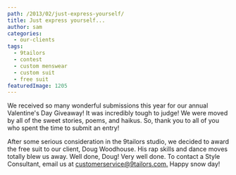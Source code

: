 ```yaml
---
path: /2013/02/just-express-yourself/
title: Just express yourself...
author: sam
categories: 
  - our-clients
tags: 
  - 9tailors
  - contest
  - custom menswear
  - custom suit
  - free suit
featuredImage: 1205
---
```

We received so many wonderful submissions this year for our annual Valentine's Day Giveaway! It was incredibly tough to judge! We were moved by all of the sweet stories, poems, and haikus. So, thank you to all of you who spent the time to submit an entry!

After some serious consideration in the 9tailors studio, we decided to award the free suit to our client, Doug Woodhouse. His rap skills and dance moves totally blew us away. Well done, Doug! Very well done. To contact a Style Consultant, email us at [customerservice@9tailors.com.](http://customerservice@9tailors.com./) Happy snow day!